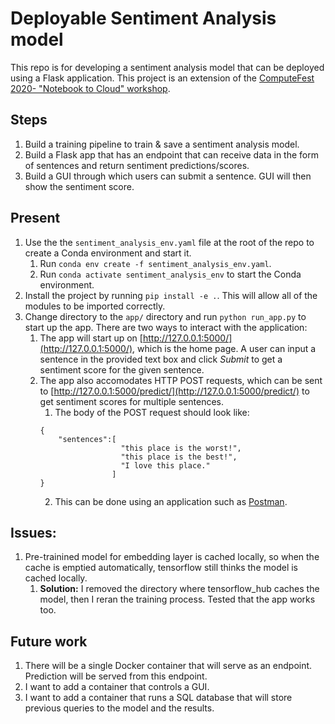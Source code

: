 # Deployable Sentiment Analysis model

This repo is for developing a sentiment analysis model that can be deployed using a Flask application. 
This project is an extension of the [ComputeFest 2020- "Notebook to Cloud" workshop](https://github.com/Harvard-IACS/2020-ComputeFest).

## Steps
1. Build a training pipeline to train & save a sentiment analysis model.
2. Build a Flask app that has an endpoint that can receive data in the form of sentences and return sentiment predictions/scores.
3. Build a GUI through which users can submit a sentence. GUI will then show the sentiment score.

## Present
1. Use the the `sentiment_analysis_env.yaml` file at the root of the repo to create a Conda environment and start it.
	1. Run `conda env create -f sentiment_analysis_env.yaml`.
	2. Run `conda activate sentiment_analysis_env` to start the Conda environment.
2. Install the project by running `pip install -e .`. This will allow all of the modules to be imported correctly.
3. Change directory to the `app/` directory and run `python run_app.py` to start up the app. There are two ways to interact with the application:
	1. The app will start up on [http://127.0.0.1:5000/](http://127.0.0.1:5000/), which is the home page. A user can input a sentence in the provided text box and click _Submit_ to get a sentiment score for the given sentence.
	2. The app also accomodates HTTP POST requests, which can be sent to [http://127.0.0.1:5000/predict/](http://127.0.0.1:5000/predict/) to get sentiment scores for multiple sentences.
		1. The body of the POST request should look like:
		```
		{
			"sentences":[
						  "this place is the worst!",
            			  "this place is the best!",
            			  "I love this place."
            			]
        }
		```
		2. This can be done using an application such as [Postman](https://www.postman.com/).

## Issues:
1. Pre-trainined model for embedding layer is cached locally, so when the cache is emptied automatically, tensorflow still thinks the model is cached locally.
	1. __Solution:__ I removed the directory where tensorflow_hub caches the model, then I reran the training process. Tested that the app works too.

## Future work
1. There will be a single Docker container that will serve as an endpoint. Prediction will be served from this endpoint.
2. I want to add a container that controls a GUI.
3. I want to add a container that runs a SQL database that will store previous queries to the model and the results.

